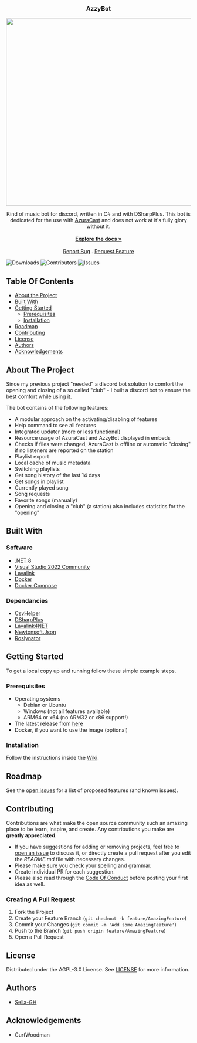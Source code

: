 <br/>
<p align="center">
  <h3 align="center">AzzyBot</h3>

  <p align="center">
    <img src="https://github.com/Sella-GH/AzzyBot/blob/main/Assets/Azzy_Logo.png" height="512" width="512" />
  </p>
  
  <p align="center">
    Kind of music bot for discord, written in C# and with DSharpPlus. This bot is dedicated for the use with <a href="https://github.com/AzuraCast/AzuraCast">AzuraCast</a> and does not work at it's fully glory without it. 
    <br/>
    <br/>
    <a href="https://github.com/Sella-GH/AzzyBot/wiki"><strong>Explore the docs »</strong></a>
    <br/>
    <br/>
    <a href="https://github.com/Sella-GH/AzzyBot/issues">Report Bug</a>
    .
    <a href="https://github.com/Sella-GH/AzzyBot/issues">Request Feature</a>
  </p>
</p>

![Downloads](https://img.shields.io/github/downloads/Sella-GH/AzzyBot/total) ![Contributors](https://img.shields.io/github/contributors/Sella-GH/AzzyBot?color=dark-green) ![Issues](https://img.shields.io/github/issues/Sella-GH/AzzyBot)

## Table Of Contents

* [About the Project](#about-the-project)
* [Built With](#built-with)
* [Getting Started](#getting-started)
  * [Prerequisites](#prerequisites)
  * [Installation](#installation)
* [Roadmap](#roadmap)
* [Contributing](#contributing)
* [License](#license)
* [Authors](#authors)
* [Acknowledgements](#acknowledgements)

## About The Project

Since my previous project "needed" a discord bot solution to comfort the opening and closing of a so called "club" - I built a discord bot to ensure the best comfort while using it.

The bot contains of the following features:
- A modular approach on the activating/disabling of features
- Help command to see all features
- Integrated updater (more or less functional)
- Resource usage of AzuraCast and AzzyBot displayed in embeds
- Checks if files were changed, AzuraCast is offline or automatic "closing" if no listeners are reported on the station
- Playlist export
- Local cache of music metadata
- Switching playlists
- Get song history of the last 14 days
- Get songs in playlist
- Currently played song
- Song requests
- Favorite songs (manually)
- Opening and closing a "club" (a station) also includes statistics for the "opening"

## Built With
### Software
* [.NET 8](https://github.com/dotnet/runtime)
* [Visual Studio 2022 Community](https://visualstudio.microsoft.com/de/downloads)
* [Lavalink](https://github.com/lavalink-devs/Lavalink)
* [Docker](https://docker.com/)
* [Docker Compose](https://docker.com/)

### Dependancies
* [CsvHelper](https://github.com/JoshClose/CsvHelper)
* [DSharpPlus](https://github.com/DSharpPlus/DSharpPlus)
* [Lavalink4NET](https://github.com/angelobreuer/Lavalink4NET)
* [Newtonsoft.Json](https://github.com/JamesNK/Newtonsoft.Json)
* [Roslynator](https://github.com/dotnet/roslynator)

## Getting Started

To get a local copy up and running follow these simple example steps.

### Prerequisites

- Operating systems
  - Debian or Ubuntu
  - Windows (not all features available)
  - ARM64 or x64 (no ARM32 or x86 support!)
- The latest release from [here](https://github.com/Sella-GH/AzzyBot/releases)
- Docker, if you want to use the image (optional)

### Installation

Follow the instructions inside the [Wiki](https://github.com/Sella-GH/AzzyBot/wiki).

## Roadmap

See the [open issues](https://github.com/Sella-GH/AzzyBot/issues) for a list of proposed features (and known issues).

## Contributing

Contributions are what make the open source community such an amazing place to be learn, inspire, and create. Any contributions you make are **greatly appreciated**.
* If you have suggestions for adding or removing projects, feel free to [open an issue](https://github.com/Sella-GH/AzzyBot/issues/new) to discuss it, or directly create a pull request after you edit the *README.md* file with necessary changes.
* Please make sure you check your spelling and grammar.
* Create individual PR for each suggestion.
* Please also read through the [Code Of Conduct](https://github.com/Sella-GH/AzzyBot/blob/main/CODE_OF_CONDUCT.md) before posting your first idea as well.

### Creating A Pull Request

1. Fork the Project
2. Create your Feature Branch (`git checkout -b feature/AmazingFeature`)
3. Commit your Changes (`git commit -m 'Add some AmazingFeature'`)
4. Push to the Branch (`git push origin feature/AmazingFeature`)
5. Open a Pull Request

## License

Distributed under the AGPL-3.0 License. See [LICENSE](https://github.com/Sella-GH/AzzyBot/blob/main/LICENSE) for more information.

## Authors

* [Sella-GH](https://github.com/Sella-GH)

## Acknowledgements

* CurtWoodman

